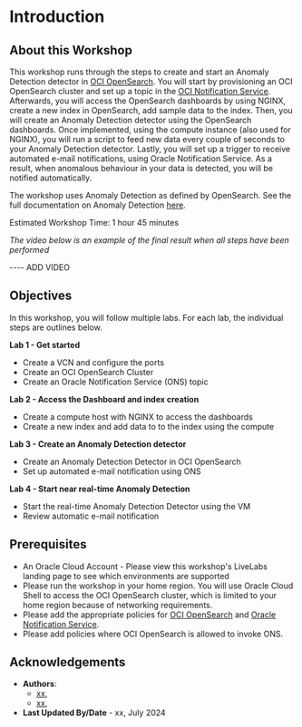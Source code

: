 # Introduction

## About this Workshop

This workshop runs through the steps to create and start an Anomaly Detection detector in [OCI OpenSearch](https://www.oracle.com/uk/cloud/search/). You will start by provisioning an OCI OpenSearch cluster and set up a topic in the [OCI Notification Service](https://docs.oracle.com/en-us/iaas/Content/Notification/Concepts/notificationoverview.htm). Afterwards, you will access the OpenSearch dashboards by using NGINX, create a new index in OpenSearch, add sample data to the index. Then, you will create an Anomaly Detection detector using the OpenSearch dashboards. Once implemented, using the compute instance (also used for NGINX), you will run a script to feed new data every couple of seconds to your Anomaly Detection detector. Lastly, you will set up a trigger to receive automated e-mail notifications, using Oracle Notification Service. As a result, when anomalous behaviour in your data is detected, you will be notified automatically.

The workshop uses Anomaly Detection as defined by OpenSearch. See the full documentation on Anomaly Detection [here](https://opensearch.org/docs/latest/observing-your-data/ad/index/).

Estimated Workshop Time: 1 hour 45 minutes

*The video below is an example of the final result when all steps have been performed*

---- ADD VIDEO

## Objectives

In this workshop, you will follow multiple labs. For each lab, the individual steps are outlines below.

**Lab 1 - Get started**
* Create a VCN and configure the ports
* Create an OCI OpenSearch Cluster
* Create an Oracle Notification Service (ONS) topic
  
**Lab 2 - Access the Dashboard and index creation**
* Create a compute host with NGINX to access the dashboards
* Create a new index and add data to to the index using the compute
  
**Lab 3 - Create an Anomaly Detection detector**
* Create an Anomaly Detection Detector in OCI OpenSearch
* Set up automated e-mail notification using ONS
  
**Lab 4 - Start near real-time Anomaly Detection**
* Start the real-time Anomaly Detection Detector using the VM
* Review automatic e-mail notification


## Prerequisites
* An Oracle Cloud Account - Please view this workshop's LiveLabs landing page to see which environments are supported
* Please run the workshop in your home region. You will use Oracle Cloud Shell to access the OCI OpenSearch cluster, which is limited to your home region because of networking requirements.
* Please add the appropriate policies for [OCI OpenSearch](https://docs.oracle.com/en-us/iaas/Content/search-opensearch/Concepts/ocisearchpermissions.htm) and [Oracle Notification Service](https://docs.oracle.com/en-us/iaas/Content/Notification/Concepts/notificationoverview.htm).
* Please add policies where OCI OpenSearch is allowed to invoke ONS.

## Acknowledgements
* **Authors**:
    * [xx](https://www.linkedin.com/in/bx), 
    * [xx](https://www.linkedin.com/in/pxx/), 
* **Last Updated By/Date** - xx, July 2024
